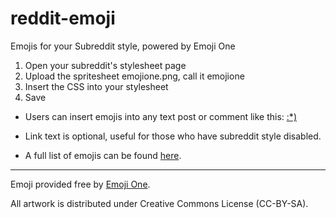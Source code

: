 reddit-emoji
============

Emojis for your Subreddit style, powered by Emoji One

1. Open your subreddit's stylesheet page 
2. Upload the spritesheet emojione.png, call it emojione
3. Insert the CSS into your stylesheet
4. Save

* Users can insert emojis into any text post or comment like this:
    [](##smile)
    [:*)](##kissing)

* Link text is optional, useful for those who have subreddit style disabled.
* A full list of emojis can be found [here](http://www.emoji.codes/).

---

Emoji provided free by [Emoji One](http://emojione.com/).

All artwork is distributed under Creative Commons License (CC-BY-SA).
